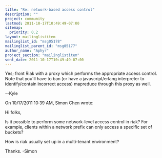 ```yaml
---
title: "Re: network-based access control"
description: ""
project: community
lastmod: 2011-10-17T10:49:49-07:00
sitemap:
  priority: 0.2
layout: mailinglistitem
mailinglist_id: "msg05178"
mailinglist_parent_id: "msg05177"
author_name: "Aphyr"
project_section: "mailinglistitem"
sent_date: 2011-10-17T10:49:49-07:00
---
```



Yes; front Riak with a proxy which performs the appropriate access 
control. Note that you'll have to ban (or have a javascript/erlang 
interpreter to identify/contain incorrect access) mapreduce through this 
proxy as well.


--Kyle

On 10/17/2011 10:39 AM, Simon Chen wrote:

Hi folks,

Is it possible to perform some network-level access control in riak?
For example, clients within a network prefix can only access a
specific set of buckets?

How is riak usually set up in a multi-tenant environment?

Thanks.
-Simon

